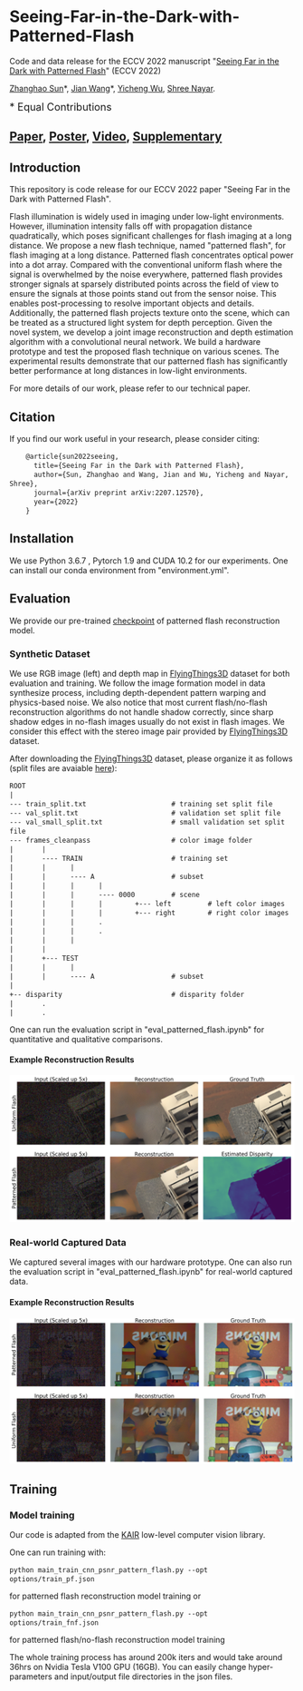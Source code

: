 # Seeing-Far-in-the-Dark-with-Patterned-Flash
Code and data release for the ECCV 2022 manuscript "[Seeing Far in the Dark with Patterned Flash]" (ECCV 2022)

[Zhanghao Sun]\*, [Jian Wang]\*, [Yicheng Wu], [Shree Nayar].

<font size = '4'>\* Equal Contributions</font>

## [Paper], [Poster], [Video], [Supplementary]

[Seeing Far in the Dark with Patterned Flash]: https://arxiv.org/pdf/2207.12570.pdf
[Zhanghao Sun]: https://zhsun0357.github.io/
[Jian Wang]: https://jianwang-cmu.github.io/
[Yicheng Wu]: https://yichengwu.github.io/
[Shree Nayar]: http://www.cs.columbia.edu/~nayar/
[Paper]: https://arxiv.org/pdf/2207.12570.pdf
[Poster]: https://zhsun0357.github.io/data/2891.pdf
[Video]: https://zhsun0357.github.io/data/2891.mp4
[Supplementary]: https://jianwang-cmu.github.io/22patternedFlash/patteredFlash-supp.pdf

## Introduction
This repository is code release for our ECCV 2022 paper "Seeing Far in the Dark with Patterned Flash". 

Flash illumination is widely used in imaging under low-light environments. However, illumination intensity falls off with propagation distance quadratically, which poses significant challenges for flash imaging at a long distance. We propose a new flash technique, named "patterned flash", for flash imaging at a long distance. Patterned flash concentrates optical power into a dot array. Compared with the conventional uniform flash where the signal is overwhelmed by the noise everywhere, patterned flash provides stronger signals at sparsely distributed points across the field of view to ensure the signals at those points stand out from the sensor noise. This enables post-processing to resolve important objects and details. Additionally, the patterned flash projects texture onto the scene, which can be treated as a structured light system for depth perception. Given the novel system, we develop a joint image reconstruction and depth estimation algorithm with a convolutional neural network. We build a hardware prototype and test the proposed flash technique on various scenes. The experimental results demonstrate that our patterned flash has significantly better performance at long distances in low-light environments. 

For more details of our work, please refer to our technical paper.

## Citation
If you find our work useful in your research, please consider citing:

        @article{sun2022seeing,
          title={Seeing Far in the Dark with Patterned Flash},
          author={Sun, Zhanghao and Wang, Jian and Wu, Yicheng and Nayar, Shree},
          journal={arXiv preprint arXiv:2207.12570},
          year={2022}
        }

## Installation
We use Python 3.6.7 , Pytorch 1.9 and CUDA 10.2 for our experiments. One can install our conda environment from "environment.yml".

## Evaluation
We provide our pre-trained [checkpoint] of patterned flash reconstruction model.

### Synthetic Dataset
We use RGB image (left) and depth map in [FlyingThings3D] dataset for both evaluation and training. 
We follow the image formation model in data synthesize process, including depth-dependent pattern warping and physics-based noise. We also notice that most current flash/no-flash reconstruction algorithms do not handle shadow correctly, since sharp shadow edges in no-flash images usually do not exist in flash images. We consider this effect with the stereo image pair provided by [FlyingThings3D] dataset.

After downloading the [FlyingThings3D] dataset, please organize it as follows (split files are avaiable [here]):

[here]: https://zhsun0357.github.io/

```
ROOT
|
--- train_split.txt                     # training set split file
--- val_split.txt                       # validation set split file
--- val_small_split.txt                 # small validation set split file
--- frames_cleanpass                    # color image folder
|       |
|       ---- TRAIN                      # training set
|       |      |
|       |      ---- A                   # subset
|       |      |      |
|       |      |      ---- 0000         # scene
|       |      |      |        +--- left         # left color images
|       |      |      |        +--- right        # right color images
|       |      |      .
|       |      |      .
|       |      |
|       |
|       +--- TEST
|       |      |
|       |      ---- A                   # subset
|
+-- disparity                           # disparity folder
|       .
|       .
```

One can run the evaluation script in "eval_patterned_flash.ipynb" for quantitative and qualitative comparisons.

#### Example Reconstruction Results
<img src='figs/results_synth.png'>

### Real-world Captured Data
We captured several images with our hardware prototype. One can also run the evaluation script in "eval_patterned_flash.ipynb" for real-world captured data.

#### Example Reconstruction Results
<img src='figs/results_real.png'>

[checkpoint]: https://zhsun0357.github.io/
[FlyingThings3D]: https://lmb.informatik.uni-freiburg.de/resources/datasets/SceneFlowDatasets.en.html

## Training
### Model training
Our code is adapted from the [KAIR] low-level computer vision library.

[KAIR]: https://github.com/cszn/KAIR

One can run training with:
    
    python main_train_cnn_psnr_pattern_flash.py --opt options/train_pf.json
    
for patterned flash reconstruction model training or 

    python main_train_cnn_psnr_pattern_flash.py --opt options/train_fnf.json
        
for patterned flash/no-flash reconstruction model training
    
The whole training process has around 200k iters and would take around 36hrs on Nvidia Tesla V100 GPU (16GB).
You can easily change hyper-parameters and input/output file directories in the json files.

